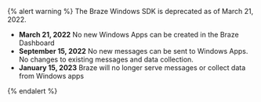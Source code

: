 {% alert warning %}
The Braze Windows SDK is deprecated as of March 21, 2022.


* **March 21, 2022** No new Windows Apps can be created in the Braze Dashboard
* **September 15, 2022** No new messages can be sent to Windows Apps. No changes to existing messages and data collection.
* **January 15, 2023** Braze will no longer serve messages or collect data from Windows apps

{% endalert %}
